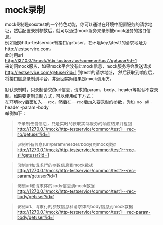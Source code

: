 # mock录制

mock录制是sosotest的一个特色功能，你可以通过在环境中配置服务的请求地址，然后配置录制参数后，就可以通过mock服务来录制被mock服务的接口信息。<br>
例如服务http-testservice有接口/getuser，在环境key为test1的请求地址为http://testservice.com。<br>
此时用url<br>
http://127.0.0.1/mock/http-testservice/common/test1/getuser?id=1<br>
来访问mock服务，如果mock平台没有此mock信息，mock服务将会发送请求 http://testservice.com/getuser?id=1 到test1的请求地址，
然后获取到响应后，将接口信息录制到平台，并返回实际结果是mock调用方。<br>
<br>
默认录制时，只录制请求的url信息，请求的param、body、header等默认不变录制。如果要定制录制方式，可以使用如下方式：<br>
在环境key后面加入---rec，然后在---rec后加入要录制的参数，例如-no -all -header -param -body <br>
举例如下：<br>
>不录制任何信息，只是实时的获取实际服务的响应结果并返回<br>
>http://127.0.0.1/mock/http-testservice/common/test1---rec-no/getuser?id=1  <br>

>录制所有信息(url/param/header/body)到mock数据<br>
>http://127.0.0.1/mock/http-testservice/common/test1---rec-all/getuser?id=1  

>录制url和请求行的参数信息到mock数据<br>
>http://127.0.0.1/mock/http-testservice/common/test1---rec-param/getuser?id=1 

>录制url和请求体的body信息到mock数据<br>
>http://127.0.0.1/mock/http-testservice/common/test1---rec-body/getuser?id=1 

>录制url、请求行的参数信息和请求体的body信息到mock数据<br>
>http://127.0.0.1/mock/http-testservice/common/test1---rec-param-body/getuser?id=1 